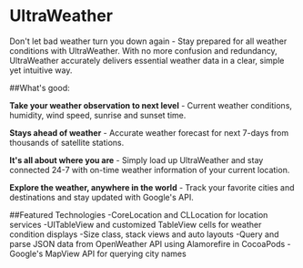 # UltraWeather

Don't let bad weather turn you down again - Stay prepared for all weather conditions with UltraWeather. With no more confusion and redundancy, UltraWeather accurately delivers essential weather data in a clear, simple yet intuitive way.  

##What's good:

**Take your weather observation to next level** - Current weather conditions, humidity, wind speed, sunrise and sunset time.

**Stays ahead of weather** - Accurate weather forecast for next 7-days from thousands of satellite stations.

**It's all about where you are** - Simply load up UltraWeather and stay connected 24-7 with on-time weather information of your current location.

**Explore the weather, anywhere in the world** - Track your favorite cities and destinations and stay updated with Google's API.

##Featured Technologies
-CoreLocation and CLLocation for location services
-UITableView and customized TableView cells for weather condition displays
-Size class, stack views and auto layouts
-Query and parse JSON data from OpenWeather API using Alamorefire in CocoaPods
-Google's MapView API for querying city names
